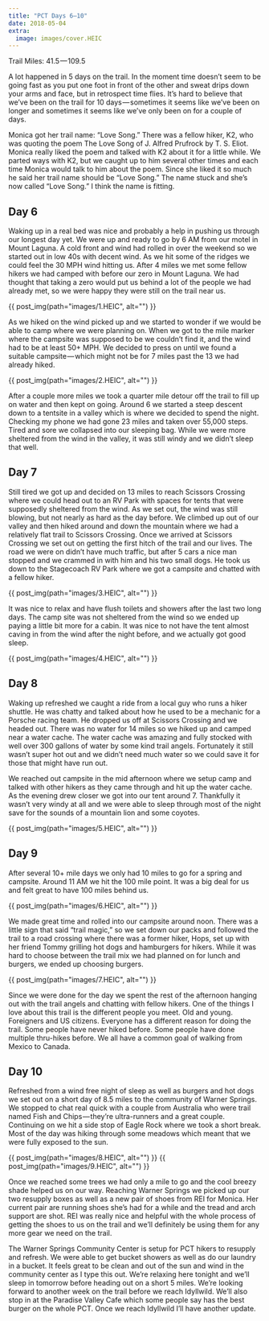 ```yaml
---
title: "PCT Days 6–10"
date: 2018-05-04
extra:
  image: images/cover.HEIC
---
```


Trail Miles: 41.5 — 109.5

A lot happened in 5 days on the trail. In the moment time doesn’t seem to be going fast as you put one foot in front of the other and sweat drips down your arms and face, but in retrospect time flies. It’s hard to believe that we’ve been on the trail for 10 days — sometimes it seems like we’ve been on longer and sometimes it seems like we’ve only been on for a couple of days.

Monica got her trail name: “Love Song.” There was a fellow hiker, K2, who was quoting the poem The Love Song of J. Alfred Prufrock by T. S. Eliot. Monica really liked the poem and talked with K2 about it for a little while. We parted ways with K2, but we caught up to him several other times and each time Monica would talk to him about the poem. Since she liked it so much he said her trail name should be “Love Song.” The name stuck and she’s now called “Love Song.” I think the name is fitting.

## Day 6
Waking up in a real bed was nice and probably a help in pushing us through our longest day yet. We were up and ready to go by 6 AM from our motel in Mount Laguna. A cold front and wind had rolled in over the weekend so we started out in low 40s with decent wind. As we hit some of the ridges we could feel the 30 MPH wind hitting us. After 4 miles we met some fellow hikers we had camped with before our zero in Mount Laguna. We had thought that taking a zero would put us behind a lot of the people we had already met, so we were happy they were still on the trail near us.

{{ post_img(path="images/1.HEIC", alt="") }}

As we hiked on the wind picked up and we started to wonder if we would be able to camp where we were planning on. When we got to the mile marker where the campsite was supposed to be we couldn’t find it, and the wind had to be at least 50+ MPH. We decided to press on until we found a suitable campsite — which might not be for 7 miles past the 13 we had already hiked.

{{ post_img(path="images/2.HEIC", alt="") }}

After a couple more miles we took a quarter mile detour off the trail to fill up on water and then kept on going. Around 6 we started a steep descent down to a tentsite in a valley which is where we decided to spend the night. Checking my phone we had gone 23 miles and taken over 55,000 steps. Tired and sore we collapsed into our sleeping bag. While we were more sheltered from the wind in the valley, it was still windy and we didn’t sleep that well.

## Day 7
Still tired we got up and decided on 13 miles to reach Scissors Crossing where we could head out to an RV Park with spaces for tents that were supposedly sheltered from the wind. As we set out, the wind was still blowing, but not nearly as hard as the day before. We climbed up out of our valley and then hiked around and down the mountain where we had a relatively flat trail to Scissors Crossing. Once we arrived at Scissors Crossing we set out on getting the first hitch of the trail and our lives. The road we were on didn’t have much traffic, but after 5 cars a nice man stopped and we crammed in with him and his two small dogs. He took us down to the Stagecoach RV Park where we got a campsite and chatted with a fellow hiker.

{{ post_img(path="images/3.HEIC", alt="") }}

It was nice to relax and have flush toilets and showers after the last two long days. The camp site was not sheltered from the wind so we ended up paying a little bit more for a cabin. It was nice to not have the tent almost caving in from the wind after the night before, and we actually got good sleep.

{{ post_img(path="images/4.HEIC", alt="") }}

## Day 8
Waking up refreshed we caught a ride from a local guy who runs a hiker shuttle. He was chatty and talked about how he used to be a mechanic for a Porsche racing team. He dropped us off at Scissors Crossing and we headed out. There was no water for 14 miles so we hiked up and camped near a water cache. The water cache was amazing and fully stocked with well over 300 gallons of water by some kind trail angels. Fortunately it still wasn’t super hot out and we didn’t need much water so we could save it for those that might have run out.

We reached out campsite in the mid afternoon where we setup camp and talked with other hikers as they came through and hit up the water cache. As the evening drew closer we got into our tent around 7. Thankfully it wasn’t very windy at all and we were able to sleep through most of the night save for the sounds of a mountain lion and some coyotes.

{{ post_img(path="images/5.HEIC", alt="") }}

## Day 9
After several 10+ mile days we only had 10 miles to go for a spring and campsite. Around 11 AM we hit the 100 mile point. It was a big deal for us and felt great to have 100 miles behind us.

{{ post_img(path="images/6.HEIC", alt="") }}

We made great time and rolled into our campsite around noon. There was a little sign that said “trail magic,” so we set down our packs and followed the trail to a road crossing where there was a former hiker, Hops, set up with her friend Tommy grilling hot dogs and hamburgers for hikers. While it was hard to choose between the trail mix we had planned on for lunch and burgers, we ended up choosing burgers.

{{ post_img(path="images/7.HEIC", alt="") }}

Since we were done for the day we spent the rest of the afternoon hanging out with the trail angels and chatting with fellow hikers. One of the things I love about this trail is the different people you meet. Old and young. Foreigners and US citizens. Everyone has a different reason for doing the trail. Some people have never hiked before. Some people have done multiple thru-hikes before. We all have a common goal of walking from Mexico to Canada.

## Day 10
Refreshed from a wind free night of sleep as well as burgers and hot dogs we set out on a short day of 8.5 miles to the community of Warner Springs. We stopped to chat real quick with a couple from Australia who were trail named Fish and Chips — they’re ultra-runners and a great couple. Continuing on we hit a side stop of Eagle Rock where we took a short break. Most of the day was hiking through some meadows which meant that we were fully exposed to the sun.

{{ post_img(path="images/8.HEIC", alt="") }}
{{ post_img(path="images/9.HEIC", alt="") }}

Once we reached some trees we had only a mile to go and the cool breezy shade helped us on our way. Reaching Warner Springs we picked up our two resupply boxes as well as a new pair of shoes from REI for Monica. Her current pair are running shoes she’s had for a while and the tread and arch support are shot. REI was really nice and helpful with the whole process of getting the shoes to us on the trail and we’ll definitely be using them for any more gear we need on the trail.

The Warner Springs Community Center is setup for PCT hikers to resupply and refresh. We were able to get bucket showers as well as do our laundry in a bucket. It feels great to be clean and out of the sun and wind in the community center as I type this out. We’re relaxing here tonight and we’ll sleep in tomorrow before heading out on a short 5 miles. We’re looking forward to another week on the trail before we reach Idyllwild. We’ll also stop in at the Paradise Valley Cafe which some people say has the best burger on the whole PCT. Once we reach Idyllwild I’ll have another update.
